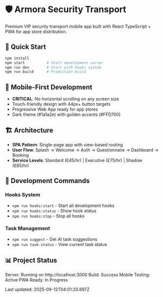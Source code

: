 # 🛡️ Armora Security Transport

Premium VIP security transport mobile app built with React TypeScript + PWA for app store distribution.

## 🚀 Quick Start

```bash
npm install
npm start          # Start development server
npm run dev        # Start with hooks system
npm run build      # Production build
```

## 📱 Mobile-First Development

- **CRITICAL**: No horizontal scrolling on any screen size
- Touch-friendly design with 44px+ button targets
- Progressive Web App ready for app stores
- Dark theme (#1a1a2e) with golden accents (#FFD700)

## 🏗️ Architecture

- **SPA Pattern**: Single-page app with view-based routing
- **User Flow**: Splash → Welcome → Auth → Questionnaire → Dashboard → Booking
- **Service Levels**: Standard (£45/hr) | Executive (£75/hr) | Shadow (£65/hr)

## 🔧 Development Commands

### Hooks System
- `npm run hooks:start` - Start all development hooks
- `npm run hooks:status` - Show hook status
- `npm run hooks:stop` - Stop all hooks

### Task Management
- `npm run suggest` - Get AI task suggestions
- `npm run task-status` - View current task status

## 📊 Project Status

Server: Running on http://localhost:3000
Build: Success
Mobile Testing: Active
PWA Ready: In Progress

Last updated: 2025-09-12T04:01:20.897Z
